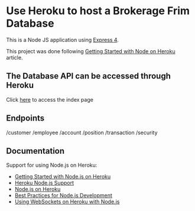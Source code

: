 # Use Heroku to host a Brokerage Frim Database

This is a Node JS application using [Express 4](http://expressjs.com/).

This project was done following [Getting Started with Node on Heroku](https://devcenter.heroku.com/articles/getting-started-with-nodejs) article.

## The Database API can be accessed through Heroku

Click [here](https://radiant-plains-14011.herokuapp.com/) to access the index page

## Endpoints
/customer
/employee
/account
/position
/transaction
/security

## Documentation

Support for using Node.js on Heroku:

- [Getting Started with Node.js on Heroku](https://devcenter.heroku.com/articles/getting-started-with-nodejs)
- [Heroku Node.js Support](https://devcenter.heroku.com/articles/nodejs-support)
- [Node.js on Heroku](https://devcenter.heroku.com/categories/nodejs)
- [Best Practices for Node.js Development](https://devcenter.heroku.com/articles/node-best-practices)
- [Using WebSockets on Heroku with Node.js](https://devcenter.heroku.com/articles/node-websockets)
